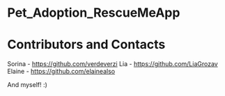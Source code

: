 # Pet_Adoption_RescueMeApp

# Contributors and Contacts
Sorina - https://github.com/verdeverzi
Lia - https://github.com/LiaGrozav
Elaine - https://github.com/elainealso

And myself! :)
